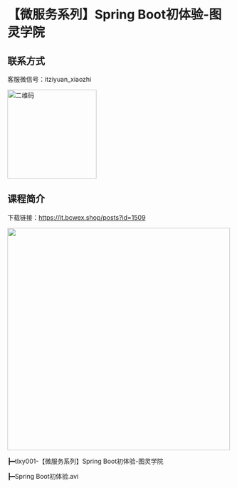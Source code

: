 # 【微服务系列】Spring Boot初体验-图灵学院

## 联系方式

客服微信号：itziyuan_xiaozhi

<img src="https://ziyuanyun.oss-cn-guangzhou.aliyuncs.com/common/20240614073449/666b82192834a.jpg" width="200" height="200" alt="二维码">

## 课程简介

下载链接：https://it.bcwex.shop/posts?id=1509

<img src="https://ziyuanyun.oss-cn-guangzhou.aliyuncs.com/yun/20240515224317/6644ca05d6424.jpg" width="500" alt="">

  ┣━tlxy001-【微服务系列】Spring Boot初体验-图灵学院

 ┣━Spring Boot初体验.avi

  